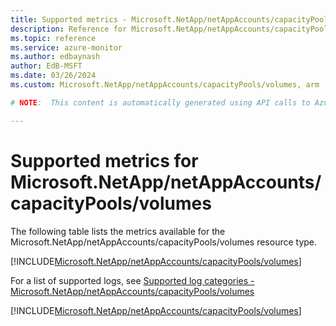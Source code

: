 ```yaml
---
title: Supported metrics - Microsoft.NetApp/netAppAccounts/capacityPools/volumes
description: Reference for Microsoft.NetApp/netAppAccounts/capacityPools/volumes metrics in Azure Monitor.
ms.topic: reference
ms.service: azure-monitor
ms.author: edbaynash
author: EdB-MSFT
ms.date: 03/26/2024
ms.custom: Microsoft.NetApp/netAppAccounts/capacityPools/volumes, arm

# NOTE:  This content is automatically generated using API calls to Azure. Any edits made on these files will be overwritten in the next run of the script. 

---
```


  
# Supported metrics for Microsoft.NetApp/netAppAccounts/capacityPools/volumes
  
The following table lists the metrics available for the Microsoft.NetApp/netAppAccounts/capacityPools/volumes resource type.  
  
  
[!INCLUDE[Microsoft.NetApp/netAppAccounts/capacityPools/volumes](./includes/metrics-headings-include.md)]  
  
  
  
For a list of supported logs, see [Supported log categories - Microsoft.NetApp/netAppAccounts/capacityPools/volumes](../supported-logs/microsoft-netapp-netappaccounts-capacitypools-volumes-logs.md)  
  
 

[!INCLUDE[Microsoft.NetApp/netAppAccounts/capacityPools/volumes](./includes/microsoft-netapp-netappaccounts-capacitypools-volumes-metrics-include.md)]
